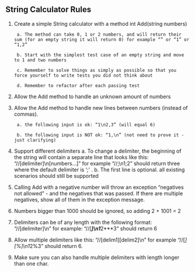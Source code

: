 String Calculator Rules
-----------------------

1. Create a simple String calculator with a method int Add(string numbers)

		a. The method can take 0, 1 or 2 numbers, and will return their sum (for an empty string it will return 0) for example “” or “1” or “1,2”
		
		b. Start with the simplest test case of an empty string and move to 1 and two numbers
		
		c. Remember to solve things as simply as possible so that you force yourself to write tests you did not think about
		
		d. Remember to refactor after each passing test

2. Allow the Add method to handle an unknown amount of numbers

3. Allow the Add method to handle new lines between numbers (instead of commas). 

		a. the following input is ok: “1\n2,3” (will equal 6)
		
		b. the following input is NOT ok: “1,\n” (not need to prove it - just clarifying)

4. Support different delimiters
		a. To change a delimiter, the beginning of the string will contain a separate line that looks like this: “//[delimiter]\n[numbers...]” for example “//;\n1;2” should return three where the default delimiter is ‘;’ . 
		b. The first line is optional. all existing scenarios should still be supported

5. Calling Add with a negative number will throw an exception “negatives not allowed” - and the negatives that was passed. If there are multiple negatives, show all of them in the exception message.

6. Numbers bigger than 1000 should be ignored, so adding 2 + 1001 = 2

7. Delimiters can be of any length with the following format: “//[delimiter]\n” for example: “//[***]\n1***2***3” should return 6

8. Allow multiple delimiters like this: “//[delim1][delim2]\n” for example “//[*][%]\n1*2%3” should return 6.

9. Make sure you can also handle multiple delimiters with length longer than one char.
